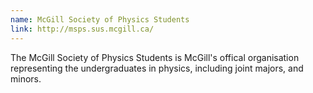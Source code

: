 ```yaml
---
name: McGill Society of Physics Students
link: http://msps.sus.mcgill.ca/
---
```


The McGill Society of Physics Students is McGill's offical organisation representing the undergraduates in physics, including joint majors, and minors.